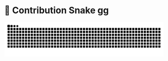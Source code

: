  # 🐍 Contribution Snake gg
![Snake animation](https://raw.githubusercontent.com/Kartikmhatre/Kartikmhatre/output/snake.svg)
